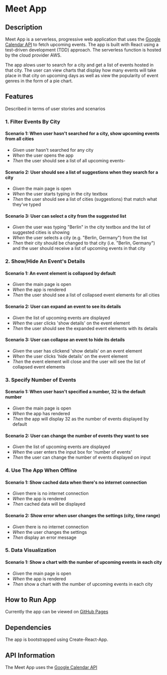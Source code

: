 # Meet App

## Description

Meet App is a serverless, progressive web application that uses the [Google Calendar API](https://developers.google.com/calendar) to fetch upcoming events. The app is built with React using a test-driven development (TDD) approach. The serverless function is hosted by the cloud provider AWS. 

The app alows user to search for a city and get a list of events hosted in that city. The user can view charts that display how many events will take place in that city on upcoming days as well as view the popularity of event genres in the form of a pie chart. 

## Features
Described in terms of user stories and scenarios

### 1. Filter Events By City
#### Scenario 1: When user hasn't searched for a city, show upcoming events from all cities
- _Given_ user hasn't searched for any city
- _When_ the user opens the app
- _Then_ the user should see a list of all upcoming events-

#### Scenario 2: User should see a list of suggestions when they search for a city
- _Given_ the main page is open
- _When_ the user starts typing in the city textbox
- _Then_ the user should see a list of cities (suggestions) that match what they've typed

#### Scenario 3: User can select a city from the suggested list
- _Given_ the user was typing "Berlin" in the city textbox and the list of suggested cities is showing
- _When_ the user selects a city (e.g. "Berlin, Germany") from the list
- _Then_ their city should be changed to that city (i.e. "Berlin, Germany") and the user should receive a list of upcoming events in that city

### 2. Show/Hide An Event's Details
#### Scenario 1: An event element is collapsed by default
- _Given_ the main page is open
- _When_ the app is rendered
- _Then_ the user should see a list of collapsed event elements for all cities
#### Scenario 2: User can expand an event to see its details
- _Given_ the list of upcoming events are displayed
- _When_ the user clicks 'show details' on the event element
- _Then_ the user should see the expanded event elements with its details
#### Scenario 3: User can collapse an event to hide its details
- _Given_ the user has clickend 'show details' on an event element
- _When_ the user clicks 'hide details' on the event element 
- _Then_ the event element will close and the user will see the list of collapsed event elements

### 3. Specify Number of Events
#### Scenario 1: When user hasn't specified a number, 32 is the default number
- _Given_ the main page is open
- _When_  the app has rendered
- _Then_ the app will display 32 as the number of events displayed by default
#### Scenario 2: User can change the number of events they want to see
- _Given_ the list of upcoming events are displayed
- _When_ the user enters the input box for 'number of events'
- _Then_ the user can change the number of events displayed on input

### 4. Use The App When Offline
#### Scenario 1: Show cached data when there's no internet connection
- _Given_ there is no internet connection
- _When_ the app is rendered
- _Then_ cached data will be displayed

#### Scenario 2: Show error when user changes the settings (city, time range)
- _Given_ there is no internet connection
- _When_ the user changes the settings
- _Then_ display an error message 

### 5. Data Visualization
#### Scenario 1: Show a chart with the number of upcoming events in each city
- _Given_ the main page is open
- _When_ the app is rendered
- _Then_ show a chart with the number of upcoming events in each city

## How to Run App

Currently the app can be viewed on [GitHub Pages](https://mdillemuth.github.io/meet-app/)

## Dependencies

The app is bootstrapped using Create-React-App.

## API Information

The Meet App uses the [Google Calendar API](https://developers.google.com/calendar)




